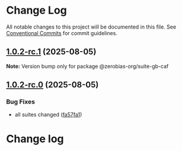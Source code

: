 # Change Log

All notable changes to this project will be documented in this file.
See [Conventional Commits](https://conventionalcommits.org) for commit guidelines.

## [1.0.2-rc.1](https://github.com/zerobias-org/suite/compare/@zerobias-org/suite-gb-caf@1.0.2-rc.0...@zerobias-org/suite-gb-caf@1.0.2-rc.1) (2025-08-05)

**Note:** Version bump only for package @zerobias-org/suite-gb-caf





## [1.0.2-rc.0](https://github.com/zerobias-org/suite/compare/@zerobias-org/suite-gb-caf@1.0.1...@zerobias-org/suite-gb-caf@1.0.2-rc.0) (2025-08-05)


### Bug Fixes

* all suites changed ([fa57fa1](https://github.com/zerobias-org/suite/commit/fa57fa1af7628003297df46b2d7740fe95bd2666))





# Change log
